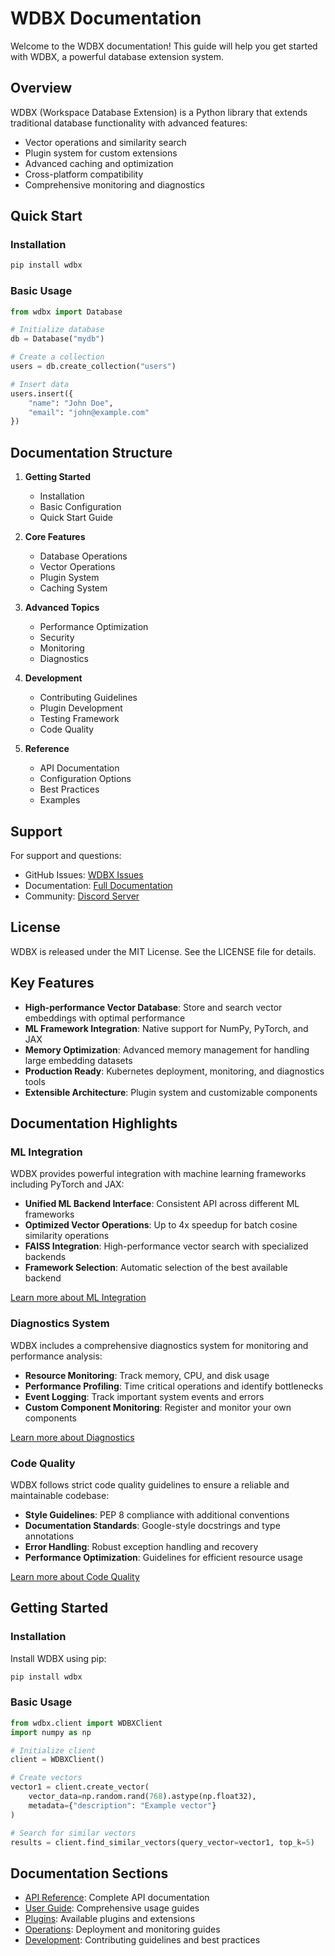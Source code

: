 # WDBX Documentation

<!-- category: Getting Started -->
<!-- priority: 10 -->
<!-- tags: overview, introduction, documentation, getting started -->

Welcome to the WDBX documentation! This guide will help you get started with WDBX, a powerful database extension system.

## Overview

WDBX (Workspace Database Extension) is a Python library that extends traditional database functionality with advanced features:

- Vector operations and similarity search
- Plugin system for custom extensions
- Advanced caching and optimization
- Cross-platform compatibility
- Comprehensive monitoring and diagnostics

## Quick Start

### Installation

```bash
pip install wdbx
```

### Basic Usage

```python
from wdbx import Database

# Initialize database
db = Database("mydb")

# Create a collection
users = db.create_collection("users")

# Insert data
users.insert({
    "name": "John Doe",
    "email": "john@example.com"
})
```

## Documentation Structure

1. **Getting Started**
   - Installation
   - Basic Configuration
   - Quick Start Guide

2. **Core Features**
   - Database Operations
   - Vector Operations
   - Plugin System
   - Caching System

3. **Advanced Topics**
   - Performance Optimization
   - Security
   - Monitoring
   - Diagnostics

4. **Development**
   - Contributing Guidelines
   - Plugin Development
   - Testing Framework
   - Code Quality

5. **Reference**
   - API Documentation
   - Configuration Options
   - Best Practices
   - Examples

## Support

For support and questions:
- GitHub Issues: [WDBX Issues](https://github.com/wdbx/issues)
- Documentation: [Full Documentation](https://wdbx.readthedocs.io)
- Community: [Discord Server](https://discord.gg/wdbx)

## License

WDBX is released under the MIT License. See the LICENSE file for details.

## Key Features

- **High-performance Vector Database**: Store and search vector embeddings with optimal performance
- **ML Framework Integration**: Native support for NumPy, PyTorch, and JAX
- **Memory Optimization**: Advanced memory management for handling large embedding datasets
- **Production Ready**: Kubernetes deployment, monitoring, and diagnostics tools
- **Extensible Architecture**: Plugin system and customizable components

## Documentation Highlights

### ML Integration

WDBX provides powerful integration with machine learning frameworks including PyTorch and JAX:

- **Unified ML Backend Interface**: Consistent API across different ML frameworks
- **Optimized Vector Operations**: Up to 4x speedup for batch cosine similarity operations
- **FAISS Integration**: High-performance vector search with specialized backends
- **Framework Selection**: Automatic selection of the best available backend

[Learn more about ML Integration](ML_INTEGRATION.html)

### Diagnostics System

WDBX includes a comprehensive diagnostics system for monitoring and performance analysis:

- **Resource Monitoring**: Track memory, CPU, and disk usage
- **Performance Profiling**: Time critical operations and identify bottlenecks
- **Event Logging**: Track important system events and errors
- **Custom Component Monitoring**: Register and monitor your own components

[Learn more about Diagnostics](diagnostics.html)

### Code Quality

WDBX follows strict code quality guidelines to ensure a reliable and maintainable codebase:

- **Style Guidelines**: PEP 8 compliance with additional conventions
- **Documentation Standards**: Google-style docstrings and type annotations
- **Error Handling**: Robust exception handling and recovery
- **Performance Optimization**: Guidelines for efficient resource usage

[Learn more about Code Quality](CODE_QUALITY.html)

## Getting Started

### Installation

Install WDBX using pip:

```bash
pip install wdbx
```

### Basic Usage

```python
from wdbx.client import WDBXClient
import numpy as np

# Initialize client
client = WDBXClient()

# Create vectors
vector1 = client.create_vector(
    vector_data=np.random.rand(768).astype(np.float32),
    metadata={"description": "Example vector"}
)

# Search for similar vectors
results = client.find_similar_vectors(query_vector=vector1, top_k=5)
```

## Documentation Sections

- [API Reference](api/index.html): Complete API documentation
- [User Guide](guide/index.html): Comprehensive usage guides
- [Plugins](plugins/index.html): Available plugins and extensions
- [Operations](operations/index.html): Deployment and monitoring guides
- [Development](development/index.html): Contributing guidelines and best practices 